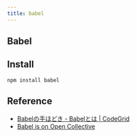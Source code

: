 ```yaml
---
title: babel
---
```


## Babel


## Install

```
npm install babel
```

## Reference
* [Babelの手ほどき - Babelとは | CodeGrid](https://app.codegrid.net/entry/babel-1)
* [Babel is on Open Collective](https://opencollective.com/babel)

